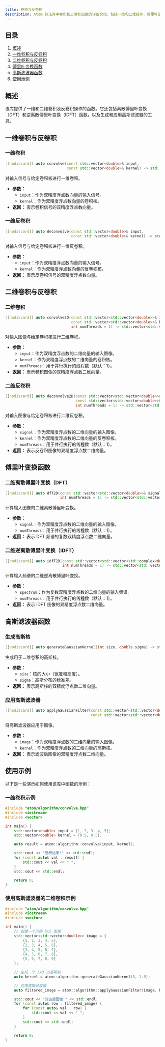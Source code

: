 ```yaml
---
title: 卷积与反卷积
description: Atom 算法库中卷积和反卷积函数的详细文档，包括一维和二维操作、傅里叶变换、高斯滤波器及使用示例
---
```


## 目录

1. [概述](#概述)
2. [一维卷积与反卷积](#一维卷积与反卷积)
3. [二维卷积与反卷积](#二维卷积与反卷积)
4. [傅里叶变换函数](#傅里叶变换函数)
5. [高斯滤波器函数](#高斯滤波器函数)
6. [使用示例](#使用示例)

## 概述

该库提供了一维和二维卷积及反卷积操作的函数。它还包括离散傅里叶变换（DFT）和逆离散傅里叶变换（IDFT）函数，以及生成和应用高斯滤波器的工具。

## 一维卷积与反卷积

### 一维卷积

```cpp
[[nodiscard]] auto convolve(const std::vector<double>& input,
                            const std::vector<double>& kernel) -> std::vector<double>;
```

对输入信号与给定卷积核进行一维卷积。

- **参数：**
  - `input`：作为双精度浮点数向量的输入信号。
  - `kernel`：作为双精度浮点数向量的卷积核。
- **返回：** 表示卷积信号的双精度浮点数向量。

### 一维反卷积

```cpp
[[nodiscard]] auto deconvolve(const std::vector<double>& input,
                              const std::vector<double>& kernel) -> std::vector<double>;
```

对输入信号与给定卷积核进行一维反卷积。

- **参数：**
  - `input`：作为双精度浮点数向量的输入信号。
  - `kernel`：作为双精度浮点数向量的反卷积核。
- **返回：** 表示反卷积信号的双精度浮点数向量。

## 二维卷积与反卷积

### 二维卷积

```cpp
[[nodiscard]] auto convolve2D(const std::vector<std::vector<double>>& input,
                              const std::vector<std::vector<double>>& kernel,
                              int numThreads = 1) -> std::vector<std::vector<double>>;
```

对输入图像与给定卷积核进行二维卷积。

- **参数：**
  - `input`：作为双精度浮点数的二维向量的输入图像。
  - `kernel`：作为双精度浮点数的二维向量的卷积核。
  - `numThreads`：用于并行执行的线程数（默认：1）。
- **返回：** 表示卷积图像的双精度浮点数二维向量。

### 二维反卷积

```cpp
[[nodiscard]] auto deconvolve2D(const std::vector<std::vector<double>>& signal,
                                const std::vector<std::vector<double>>& kernel,
                                int numThreads = 1) -> std::vector<std::vector<double>>;
```

对输入图像与给定卷积核进行二维反卷积。

- **参数：**
  - `signal`：作为双精度浮点数的二维向量的输入图像。
  - `kernel`：作为双精度浮点数的二维向量的反卷积核。
  - `numThreads`：用于并行执行的线程数（默认：1）。
- **返回：** 表示反卷积图像的双精度浮点数二维向量。

## 傅里叶变换函数

### 二维离散傅里叶变换（DFT）

```cpp
[[nodiscard]] auto dfT2D(const std::vector<std::vector<double>>& signal,
                         int numThreads = 1) -> std::vector<std::vector<std::complex<double>>>;
```

计算输入图像的二维离散傅里叶变换。

- **参数：**
  - `signal`：作为双精度浮点数的二维向量的输入图像。
  - `numThreads`：用于并行执行的线程数（默认：1）。
- **返回：** 表示 DFT 频谱的复数双精度浮点数二维向量。

### 二维逆离散傅里叶变换（IDFT）

```cpp
[[nodiscard]] auto idfT2D(const std::vector<std::vector<std::complex<double>>>& spectrum,
                          int numThreads = 1) -> std::vector<std::vector<double>>;
```

计算输入频谱的二维逆离散傅里叶变换。

- **参数：**
  - `spectrum`：作为复数双精度浮点数的二维向量的输入频谱。
  - `numThreads`：用于并行执行的线程数（默认：1）。
- **返回：** 表示 IDFT 图像的双精度浮点数二维向量。

## 高斯滤波器函数

### 生成高斯核

```cpp
[[nodiscard]] auto generateGaussianKernel(int size, double sigma) -> std::vector<std::vector<double>>;
```

生成用于二维卷积的高斯核。

- **参数：**
  - `size`：核的大小（宽度和高度）。
  - `sigma`：高斯分布的标准差。
- **返回：** 表示高斯核的双精度浮点数二维向量。

### 应用高斯滤波器

```cpp
[[nodiscard]] auto applyGaussianFilter(const std::vector<std::vector<double>>& image,
                                       const std::vector<std::vector<double>>& kernel) -> std::vector<std::vector<double>>;
```

将高斯滤波器应用于图像。

- **参数：**
  - `image`：作为双精度浮点数的二维向量的输入图像。
  - `kernel`：作为双精度浮点数的二维向量的高斯核。
- **返回：** 表示滤波后图像的双精度浮点数二维向量。

## 使用示例

以下是一些演示如何使用该库中函数的示例：

### 一维卷积示例

```cpp
#include "atom/algorithm/convolve.hpp"
#include <iostream>
#include <vector>

int main() {
    std::vector<double> input = {1, 2, 3, 4, 5};
    std::vector<double> kernel = {0.5, 0.5};

    auto result = atom::algorithm::convolve(input, kernel);

    std::cout << "卷积结果:" << std::endl;
    for (const auto& val : result) {
        std::cout << val << " ";
    }
    std::cout << std::endl;

    return 0;
}
```

### 使用高斯滤波器的二维卷积示例

```cpp
#include "atom/algorithm/convolve.hpp"
#include <iostream>
#include <vector>

int main() {
    // 创建一个示例 5x5 图像
    std::vector<std::vector<double>> image = {
        {1, 2, 3, 4, 5},
        {2, 3, 4, 5, 6},
        {3, 4, 5, 6, 7},
        {4, 5, 6, 7, 8},
        {5, 6, 7, 8, 9}
    };

    // 生成一个 3x3 的高斯核
    auto kernel = atom::algorithm::generateGaussianKernel(3, 1.0);

    // 应用高斯滤波器
    auto filtered_image = atom::algorithm::applyGaussianFilter(image, kernel);

    std::cout << "滤波后图像:" << std::endl;
    for (const auto& row : filtered_image) {
        for (const auto& val : row) {
            std::cout << val << " ";
        }
        std::cout << std::endl;
    }

    return 0;
}
```
